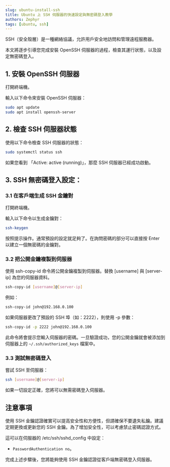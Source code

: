 ```yaml
---
slug: ubuntu-install-ssh
title: Ubuntu 上 SSH 伺服器的快速設定與無密碼登入教學
authors: Zephyr
tags: [ubuntu, ssh]
---
```


SSH（安全殼層）是一種網絡協議，允許用戶安全地訪問和管理遠程服務器。

本文將逐步引導您完成安裝 OpenSSH 伺服器的過程，檢查其運行狀態，以及設定無密碼登入。

<!--truncate-->


## 1. 安裝 OpenSSH 伺服器

打開終端機。

輸入以下命令來安裝 OpenSSH 伺服器：

```bash
sudo apt update
sudo apt install openssh-server
```

## 2. 檢查 SSH 伺服器狀態

使用以下命令檢查 SSH 伺服器的狀態：

```bash
sudo systemctl status ssh
```

如果您看到 「Active: active (running)」，那麼 SSH 伺服器已經成功啟動。

## 3. SSH 無密碼登入設定：

### 3.1 在客戶端生成 SSH 金鑰對

打開終端機。

輸入以下命令以生成金鑰對：

```bash
ssh-keygen
```

按照提示操作。通常預設的設定就足夠了。在詢問密碼的部分可以直接按 Enter 以建立一個無密碼的金鑰對。

### 3.2 把公開金鑰複製到伺服器

使用 ssh-copy-id 命令將公開金鑰複製到伺服器。替換 [username] 與 [server-ip] 為您的伺服器資料。

```bash
ssh-copy-id [username]@[server-ip]
```

例如：

```bash
ssh-copy-id john@192.168.0.100
```

如果伺服器更改了預設的 SSH 埠（如：2222），則使用 -p 參數：

```bash
ssh-copy-id -p 2222 john@192.168.0.100
```

此命令將會提示您輸入伺服器的密碼。一旦驗證成功，您的公開金鑰就會被添加到伺服器上的 `~/.ssh/authorized_keys` 檔案中。

### 3.3 測試無密碼登入

嘗試 SSH 至伺服器：

```bash
ssh [username]@[server-ip]
```

如果一切設定正確，您將可以無需密碼登入伺服器。

## 注意事項

使用 SSH 金鑰認證確實可以提高安全性和方便性，但請確保不要遺失私鑰。建議定期更換或更新您的 SSH 金鑰。為了增加安全性，可以考慮禁止密碼認證方式。

這可以在伺服器的 /etc/ssh/sshd_config 中設定：

- `PasswordAuthentication no`。

完成上述步驟後，您將能夠使用 SSH 金鑰認證從客戶端無密碼登入伺服器。

